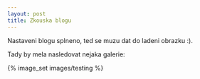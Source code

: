```yaml
---
layout: post
title: Zkouska blogu
---
```


Nastaveni blogu splneno, ted se muzu dat do ladeni obrazku :).

Tady by mela nasledovat nejaka galerie:

{% image_set images/testing %}
